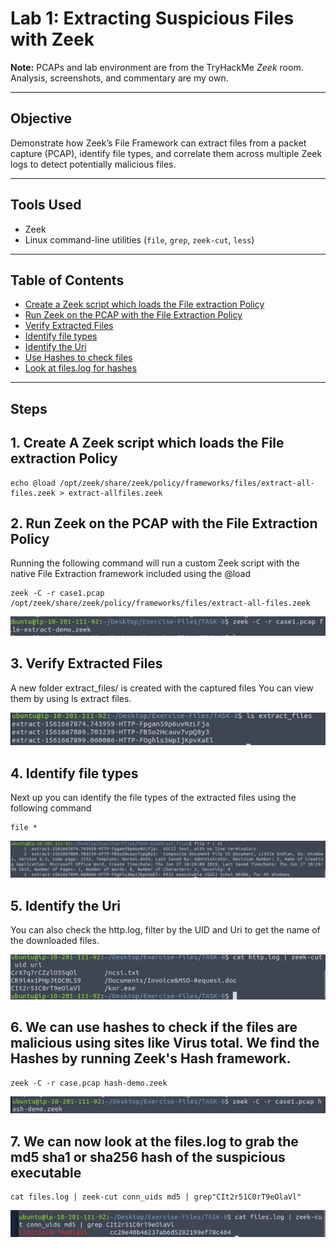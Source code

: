 # Lab 1: Extracting Suspicious Files with Zeek

**Note:** PCAPs and lab environment are from the TryHackMe *Zeek* room.  
Analysis, screenshots, and commentary are my own.

---

## Objective
Demonstrate how Zeek’s File Framework can extract files from a packet capture (PCAP), 
identify file types, and correlate them across multiple Zeek logs to detect potentially malicious files.

---

## Tools Used
- Zeek
- Linux command-line utilities (`file`, `grep`, `zeek-cut`, `less`)

---
## Table of Contents
- [Create a Zeek script which loads the File extraction Policy](#1-create-a-zeek-script-which-loads-the-file-extraction-policy)
- [Run Zeek on the PCAP with the File Extraction Policy](#2-run-zeek-on-the-pcap-with-the-file-extraction-policy)
- [Verify Extracted Files](#3-verify-extracted-files)
- [Identify file types](#4-identify-file-types)
- [Identify the Uri](#4-identify-the-uri)
- [Use Hashes to check files](#6-we-can-use-hashes-to-check-if-the-files-are-malicious-using-sites-like-virus-total-we-find-the-hashes-by-running-zeeks-hash-framework)
- [Look at files.log for hashes](#7-we-can-now-look-at-the-fileslog-to-grab-the-md5-sha1-or-sha256-hash-of-the-suspicious-executable)
---

## Steps

## 1. Create A Zeek script which loads the File extraction Policy
```
echo @load /opt/zeek/share/zeek/policy/frameworks/files/extract-all-files.zeek > extract-allfiles.zeek
```
## 2. Run Zeek on the PCAP with the File Extraction Policy

Running the following command will run a custom Zeek script with the native File Extraction framework included using the @load
```
zeek -C -r case1.pcap /opt/zeek/share/zeek/policy/frameworks/files/extract-all-files.zeek
```
![Running Zeek](Screenshots/Picture1.png)

## 3. Verify Extracted Files  
A new folder extract_files/ is created with the captured files
You can view them by using ls extract files.

![Verifying](Screenshots/Picture2.png)

## 4. Identify file types
Next up you can identify the file types of the extracted files using the following command
```
file * 
```
![Identifying File types](Screenshots/Picture6.png)

## 5. Identify the Uri
You can also check the http.log, filter by the UID and Uri to get the name of the downloaded files.

![Identifying File types](Screenshots/Picture3.png)

## 6. We can use hashes to check if the files are malicious using sites like Virus total. We find the Hashes by running Zeek's Hash framework.
```
zeek -C -r case.pcap hash-demo.zeek
```
![Running the Hash Framework](Screenshots/Picture4.png)

## 7. We can now look at the files.log to grab the md5 sha1 or sha256 hash of the suspicious executable
```
cat files.log | zeek-cut conn_uids md5 | grep"CIt2r51C0rT9eOlaVl"
```
![Grabbing the hash to check against CTI](Screenshots/Picture5.png)
